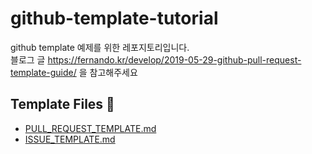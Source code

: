 # github-template-tutorial
github template 예제를 위한 레포지토리입니다.  
블로그 글 https://fernando.kr/develop/2019-05-29-github-pull-request-template-guide/ 을 참고해주세요 


## Template Files :memo:
- [PULL_REQUEST_TEMPLATE.md](./.github/PULL_REQUEST_TEMPLATE.md)
- [ISSUE_TEMPLATE.md](./.github/ISSUE_TEMPLATE.md)


